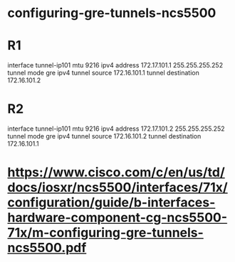 # configuring-gre-tunnels-ncs5500

# R1
interface tunnel-ip101
 mtu 9216
 ipv4 address 172.17.101.1 255.255.255.252
 tunnel mode gre ipv4
 tunnel source 172.16.101.1
 tunnel destination 172.16.101.2

# R2
interface tunnel-ip101
 mtu 9216
 ipv4 address 172.17.101.2 255.255.255.252
 tunnel mode gre ipv4
 tunnel source 172.16.101.2
 tunnel destination 172.16.101.1

# https://www.cisco.com/c/en/us/td/docs/iosxr/ncs5500/interfaces/71x/configuration/guide/b-interfaces-hardware-component-cg-ncs5500-71x/m-configuring-gre-tunnels-ncs5500.pdf

